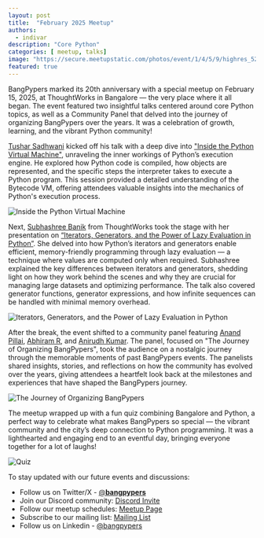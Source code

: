 ```yaml
---
layout: post
title:  "February 2025 Meetup"
authors: 
  - indivar
description: "Core Python"
categories: [ meetup, talks]
image: "https://secure.meetupstatic.com/photos/event/1/4/5/9/highres_526265209.webp"
featured: true
---
```


BangPypers marked its 20th anniversary with a special meetup on February 15, 2025, at ThoughtWorks in Bangalore — the very place where it all began. The event featured two insightful talks centered around core Python topics, as well as a Community Panel that delved into the journey of organizing BangPypers over the years. It was a celebration of growth, learning, and the vibrant Python community!

[Tushar Sadhwani](https://twitter.com/tusharisanerd) kicked off his talk with a deep dive into ["Inside the Python Virtual Machine"](https://github.com/bangpypers/meetup-talks/issues/50), unraveling the inner workings of Python’s execution engine. He explored how Python code is compiled, how objects are represented, and the specific steps the interpreter takes to execute a Python program. This session provided a detailed understanding of the Bytecode VM, offering attendees valuable insights into the mechanics of Python's execution process.

![Inside the Python Virtual Machine](https://secure.meetupstatic.com/photos/event/1/4/0/7/highres_526265127.webp "Inside the Python Virtual Machine")

Next, [Subhashree Banik](https://www.linkedin.com/in/subhashree-banik-a8537118a/) from ThoughtWorks took the stage with her presentation on [“Iterators, Generators, and the Power of Lazy Evaluation in Python”](https://github.com/bangpypers/meetup-talks/issues/51). She delved into how Python’s iterators and generators enable efficient, memory-friendly programming through lazy evaluation — a technique where values are computed only when required. Subhashree explained the key differences between iterators and generators, shedding light on how they work behind the scenes and why they are crucial for managing large datasets and optimizing performance. The talk also covered generator functions, generator expressions, and how infinite sequences can be handled with minimal memory overhead.

![Iterators, Generators, and the Power of Lazy Evaluation in Python](https://secure.meetupstatic.com/photos/event/1/4/3/4/highres_526265172.webp "Iterators, Generators, and the Power of Lazy Evaluation in Python")

After the break, the event shifted to a community panel featuring [Anand Pillai](https://www.linkedin.com/in/anandbpillai/), [Abhiram R](https://www.linkedin.com/in/abhiramr5459/), and [Anirudh Kumar](https://x.com/kranirudha). The panel, focused on "The Journey of Organizing BangPypers", took the audience on a nostalgic journey through the memorable moments of past BangPypers events. The panelists shared insights, stories, and reflections on how the community has evolved over the years, giving attendees a heartfelt look back at the milestones and experiences that have shaped the BangPypers journey.

![The Journey of Organizing BangPypers](https://secure.meetupstatic.com/photos/event/1/4/3/d/highres_526265181.webp "The Journey of Organizing BangPypers")

The meetup wrapped up with a fun quiz combining Bangalore and Python, a perfect way to celebrate what makes BangPypers so special — the vibrant community and the city’s deep connection to Python programming. It was a lighthearted and engaging end to an eventful day, bringing everyone together for a lot of laughs!

![Quiz](https://secure.meetupstatic.com/photos/event/1/4/4/d/highres_526265197.webp "Quiz")

To stay updated with our future events and discussions:
- Follow us on Twitter/X - [@__bangpypers__](https://twitter.com/__bangpypers__)
- Join our Discord community: [Discord Invite](https://discord.gg/Tnhbqh33zd)
- Follow our meetup schedules: [Meetup Page](https://www.meetup.com/BangPypers/)
- Subscribe to our mailing list: [Mailing List](https://mail.python.org/mailman/listinfo/bangpypers) 
- Follow us on Linkedin - [@bangpypers](https://www.linkedin.com/company/bangpypers)